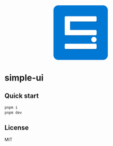 <p align="center">
  <a href="https://simple-ui.icehoney.me/" target="_blank" rel="noopener noreferrer">
    <img width="180" src="./src/assets/logo.svg" alt="Simple UI logo">
  </a>
</p>

# simple-ui

## Quick start

```bash
pnpm i
pnpm dev
```

## License

MIT
